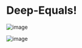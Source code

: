 # Deep-Equals!

![image](https://user-images.githubusercontent.com/89863201/218341635-70ec967c-ddba-4632-a076-38b9d5aa69c8.png)

![image](https://user-images.githubusercontent.com/89863201/218341609-935e02b3-efd0-43e2-b47c-a746066e0f0d.png)
